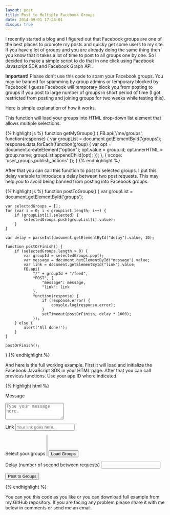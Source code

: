 ```yaml
---
layout: post
title: Post to Multiple Facebook Groups
date: 2014-09-01 17:23:01 
disqus: true
---
```


I recently started a blog and I figured out that Facebook groups are one of the best places to promote my posts and quicky get some users to my site. If you have a lot of groups and you are already doing the same thing then you know that it takes a lot of time to post to all groups one by one. So I decided to make a simple script to do that in one click using Facebook Javascript SDK and Facebook Graph API.

**Important!** Please don't use this code to spam your Facebook groups. You may be banned for spamming by group admins or temporary blocked by Facebook!
I guess Facebook will temporary block you from posting to groups if you post to large number of groups in short period of time (I got restricted from posting and joining groups for two weeks while testing this). 

Here is simple explanation of how it works.

This function will load your groups into HTML drop-down list element that allows multiple selections.

{% highlight js %}
function getMyGroups() {
    FB.api('/me/groups', function(response) {
        var groupList = document.getElementById('groups');
        response.data.forEach(function(group) {
            var opt = document.createElement("option");
            opt.value = group.id;
            opt.innerHTML = group.name;
            groupList.appendChild(opt);
        });
    }, {
        scope: 'user_groups,publish_actions'
    });
}
{% endhighlight %}


After that you can call this function to post to selected groups. I put this delay variable to introduce a delay
between two post requests. This may help you to avoid being banned from posting into Facebook groups.

{% highlight js %}
function postToGroups() {
    var groupList = document.getElementById('groups');

    var selectedGroups = [];
    for (var i = 0; i < groupList.length; i++) {
        if (groupList[i].selected) {
            selectedGroups.push(groupList[i].value);
        }
    }

    var delay = parseInt(document.getElementById("delay").value, 10);

    function postOrFinish() {
        if (selectedGroups.length > 0) {
            var groupId = selectedGroups.pop();
            var message = document.getElementById("message").value;
            var link = document.getElementById("link").value;
            FB.api(
                "/" + groupId + "/feed",
                "POST", {
                    "message": message,
                    "link": link
                },
                function(response) {
                    if (response.error) {
                        console.log(response.error);
                    }
                    setTimeout(postOrFinish, delay * 1000);
                });
        } else {
            alert('All done!');
        }
    }

    postOrFinish();
}
{% endhighlight %}

And here is the full working example. First it will load and initialize the Facebook JavaScript SDK in your HTML page. After that you can call previous functions. Use your app ID where indicated.

{% highlight html %}
<!DOCTYPE html>
<html>
<head>
<title>Post to Multiple Facebook Groups</title>
<meta charset="UTF-8">
</head>
<body>
<script>
    // This is called with the results from from FB.getLoginStatus().
    function statusChangeCallback(response) {
        console.log('statusChangeCallback');
        console.log(response);
        // The response object is returned with a status field that lets the
        // app know the current login status of the person.
        // Full docs on the response object can be found in the documentation
        // for FB.getLoginStatus().
        if (response.status === 'connected') {
            // Logged into your app and Facebook.
            testAPI();
        } else if (response.status === 'not_authorized') {
            // The person is logged into Facebook, but not your app.
            document.getElementById('status').innerHTML = 'Please log ' +
                'into this app.';
        } else {
            // The person is not logged into Facebook, so we're not sure if
            // they are logged into this app or not.
            document.getElementById('status').innerHTML = 'Please log ' +
                'into Facebook.';
        }
    }

    // This function is called when someone finishes with the Login
    // Button.  See the onlogin handler attached to it in the sample
    // code below.
    function checkLoginState() {
        FB.getLoginStatus(function(response) {
            statusChangeCallback(response);
        });
    }

    window.fbAsyncInit = function() {
        FB.init({
            appId: '{your-app-id}',
            cookie: true, // enable cookies to allow the server to access 
            // the session
            xfbml: true, // parse social plugins on this page
            version: 'v2.1' // use version 2.1
        });

        // Now that we've initialized the JavaScript SDK, we call 
        // FB.getLoginStatus().  This function gets the state of the
        // person visiting this page and can return one of three states to
        // the callback you provide.  They can be:
        //
        // 1. Logged into your app ('connected')
        // 2. Logged into Facebook, but not your app ('not_authorized')
        // 3. Not logged into Facebook and can't tell if they are logged into
        //    your app or not.
        //
        // These three cases are handled in the callback function.

        FB.getLoginStatus(function(response) {
            statusChangeCallback(response);
        });

    };

    // Load the SDK asynchronously
    (function(d, s, id) {
        var js, fjs = d.getElementsByTagName(s)[0];
        if (d.getElementById(id)) return;
        js = d.createElement(s);
        js.id = id;
        js.src = "//connect.facebook.net/en_US/sdk.js";
        fjs.parentNode.insertBefore(js, fjs);
    }(document, 'script', 'facebook-jssdk'));

    // Here we run a very simple test of the Graph API after login is
    // successful.  See statusChangeCallback() for when this call is made.
    function testAPI() {
        console.log('Welcome!  Fetching your information.... ');
        FB.api('/me', function(response) {
            console.log('Successful login for: ' + response.name);
            document.getElementById('status').innerHTML =
                'Thanks for logging in, ' + response.name + '!';
        });
    }

    // This function reads your Facebook groups.
    function getMyGroups() {
        FB.api('/me/groups', function(response) {
            var groupList = document.getElementById('groups');
            response.data.forEach(function(group) {
                var opt = document.createElement("option");
                opt.value = group.id;
                opt.innerHTML = group.name;
                groupList.appendChild(opt);
            });
        }, {
            scope: 'user_groups,publish_actions'
        });
    }

    function postToSelectedGroups() {
        var groupList = document.getElementById('groups');

        var selectedGroupIds = [];
        for (var i = 0; i < groupList.length; i++) {
            if (groupList[i].selected) {
                selectedGroupIds.push(groupList[i].value);
            }
        }        

        var delay = parseInt(document.getElementById("delay").value, 10);

        function postOrFinish() {
            if (selectedGroupIds.length > 0) {
                var groupId = selectedGroupIds.pop();
                var message = document.getElementById("message").value;
                var link = document.getElementById("link").value;
                FB.api(
                    "/" + groupId + "/feed",
                    "POST", {
                        "message": message,
                        "link": link
                    },
                    function(response) {
                        if (response.error) {
                            console.log(response.error);
                        }
                        setTimeout(postOrFinish, delay * 1000);
                    });
            } else {
                alert('All done!');
            }
        }

        postOrFinish();
    }
</script>
<!--
   Below we include the Login Button social plugin. This button uses
   the JavaScript SDK to present a graphical Login button that triggers
   the FB.login() function when clicked.
   -->
<fb:login-button scope="public_profile,email" onlogin="checkLoginState();"></fb:login-button>
<div id="status"></div>

<label for="message">Message</label>
<textarea rows="3" placeholder="Type your message here." id="message"></textarea>

<label for="link">Link</label>
<input type="text" value="" id="link" placeholder="Your link goes here." />

<label for="groups">Select your groups</label>
<select multiple id="groups"></select>
<button type="button" onclick="getMyGroups();">Load Groups</button>

<label for="link">Delay (number of second between requests)</label>
<input type="text" id="delay" />

<button type="button" onclick="postToSelectedGroups();">Post to Groups</button>

</body>
</html>
{% endhighlight %}

You can you this code as you like or you can download full example from my GitHub repository. If you are facing any problem please share it with me below in comments or send me an email.
